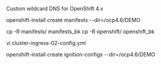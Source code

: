 Custom wildcard DNS for OpenShift 4.x

openshift-install create manifests --dir=/ocp4.6/DEMO

cp -R manifests/ manifests_bk
cp -R openshift/ openshift_bk

vi cluster-ingress-02-config.yml

openshift-install create ignition-configs --dir=/ocp4.6/DEMO
